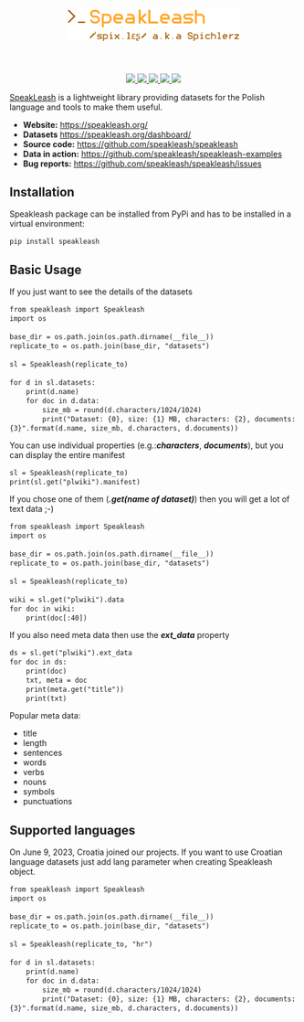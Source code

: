 <h1 align="center">
<img src="https://raw.githubusercontent.com/speakleash/speakleash/main/branding/logo/speakleash_logo.png" width="300">
</h1><br>

<p align="center">
    <a href="https://pypi.org/project/speakleash">
        <img src="https://badge.fury.io/py/speakleash.svg">
    </a>
    <a href="https://speakleash.org/">
        <img src="https://img.shields.io/badge/organisation-Speakleash-orange">
    </a>
    <a href="https://pypi.org/project/speakleash">
        <img src="https://img.shields.io/badge/python-_>=_3.6-blue">
    </a>
    <a href="https://speakleash.org/dashboard/">
        <img src="https://img.shields.io/badge/dynamic/json?url=https://cutt.ly/lwlzZ4RZ&query=datasetsGB&suffix=%20GB&label=datasets&color=brightgreen">
    </a>
    <a href="https://discord.com/invite/35cSny6Q?utm_source=Discord%20Widget&utm_medium=Connect">
        <img src="https://img.shields.io/discord/1043112910278381619?logo=discord&label=discord&color=%23603FEF">
    </a>
</p>

[SpeakLeash](href="https://pypi.org/project/speakleash) is a lightweight library providing datasets for the Polish language
and tools to make them useful.

- **Website:** https://speakleash.org/
- **Datasets** https://speakleash.org/dashboard/
- **Source code:** https://github.com/speakleash/speakleash
- **Data in action:** https://github.com/speakleash/speakleash-examples
- **Bug reports:** https://github.com/speakleash/speakleash/issues

## Installation

Speakleash package can be installed from PyPi and has to be installed in a virtual environment:
```
pip install speakleash
```

## Basic Usage

If you just want to see the details of the datasets

```
from speakleash import Speakleash
import os

base_dir = os.path.join(os.path.dirname(__file__))
replicate_to = os.path.join(base_dir, "datasets")

sl = Speakleash(replicate_to)

for d in sl.datasets:
    print(d.name)
    for doc in d.data:
        size_mb = round(d.characters/1024/1024)
        print("Dataset: {0}, size: {1} MB, characters: {2}, documents: {3}".format(d.name, size_mb, d.characters, d.documents))
```

You can use individual properties (e.g.:***characters***, ***documents***), but you can display the entire manifest
```
sl = Speakleash(replicate_to)
print(sl.get("plwiki").manifest)
```

If you chose one of them (***.get(name of dataset)***) then you will get a lot of text data ;-)
```
from speakleash import Speakleash
import os

base_dir = os.path.join(os.path.dirname(__file__))
replicate_to = os.path.join(base_dir, "datasets")

sl = Speakleash(replicate_to)

wiki = sl.get("plwiki").data
for doc in wiki:
    print(doc[:40])
```

If you also need meta data then use the ***ext_data*** property
```
ds = sl.get("plwiki").ext_data
for doc in ds:
    print(doc)
    txt, meta = doc
    print(meta.get("title"))
    print(txt)
```

Popular meta data:

* title
* length
* sentences
* words
* verbs
* nouns
* symbols
* punctuations


## Supported languages

On June 9, 2023, Croatia joined our projects. If you want to use Croatian language datasets just add lang parameter when creating Speakleash object.

```
from speakleash import Speakleash
import os

base_dir = os.path.join(os.path.dirname(__file__))
replicate_to = os.path.join(base_dir, "datasets")

sl = Speakleash(replicate_to, "hr")

for d in sl.datasets:
    print(d.name)
    for doc in d.data:
        size_mb = round(d.characters/1024/1024)
        print("Dataset: {0}, size: {1} MB, characters: {2}, documents: {3}".format(d.name, size_mb, d.characters, d.documents))

```